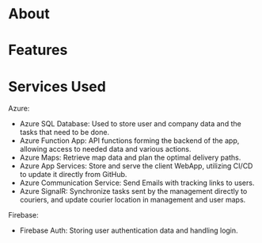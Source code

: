 # About


# Features


# Services Used
Azure:
- Azure SQL Database: Used to store user and company data and the tasks that need to be done.
- Azure Function App: API functions forming the backend of the app, allowing access to needed data and various actions.
- Azure Maps: Retrieve map data and plan the optimal delivery paths.
- Azure App Services: Store and serve the client WebApp, utilizing CI/CD to update it directly from GitHub.
- Azure Communication Service: Send Emails with tracking links to users.
- Azure SignalR: Synchronize tasks sent by the management directly to couriers, and update courier location in management and user maps.

Firebase:
- Firebase Auth: Storing user authentication data and handling login.
